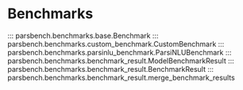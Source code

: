 # Benchmarks

::: parsbench.benchmarks.base.Benchmark
::: parsbench.benchmarks.custom_benchmark.CustomBenchmark
::: parsbench.benchmarks.parsinlu_benchmark.ParsiNLUBenchmark
::: parsbench.benchmarks.benchmark_result.ModelBenchmarkResult
::: parsbench.benchmarks.benchmark_result.BenchmarkResult
::: parsbench.benchmarks.benchmark_result.merge_benchmark_results
